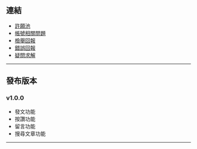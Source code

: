 ## 連結

- <a href="https://docs.google.com/forms/d/e/1FAIpQLSdxKFlo9axLLi5VHlmPiwku2HYiI9aHV_3bynACX-YiPrcvsw/viewform" target="_blank">許願池</a>
- <a href="https://docs.google.com/forms/d/e/1FAIpQLSfX_vsF6EtiJMLmFzj3Iimvqi7QFk14ximkhuHOQn6sLb7Stw/viewform" target="_blank">帳號相關問題</a>
- <a href="https://docs.google.com/forms/d/e/1FAIpQLSd91TdZAe9bZ5ILdLalETBV0TtpJnpWzogQmsClzp3K5wrRZQ/viewform" target="_blank">檢舉回報</a>
- <a href="https://docs.google.com/forms/d/e/1FAIpQLSeceRiZEqRFyCRfgXuB8AqjgdK2E8_NYNOcDu0aGC39GQOWsA/viewform" target="_blank">錯誤回報</a>
- <a href="https://docs.google.com/forms/d/e/1FAIpQLSe4iXNt-bGVTOvtdylAXl2eQd-nsOd-2uZKQ-8wDaLkQQy07g/viewform" target="_blank">疑問求解</a>


---

## 發布版本

### v1.0.0
* 發文功能
* 按讚功能
* 留言功能
* 搜尋文章功能

---
